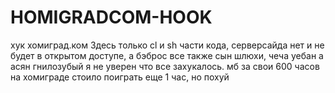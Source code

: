 # HOMIGRADCOM-HOOK
хук хомиград.ком
Здесь только cl и sh части кода, серверсайда нет и не будет в открытом доступе, а бэброс все также сын шлюхи, чеча уебан а асян гнилозубый 
я не уверен что все захукалось. мб за свои 600 часов на хомиграде стоило поиграть еще 1 час, но похуй
